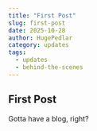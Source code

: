```yaml
---
title: "First Post"
slug: first-post
date: 2025-10-28
author: HugePedlar
category: updates
tags:
  - updates
  - behind-the-scenes
---
```


## First Post

Gotta have a blog, right?
